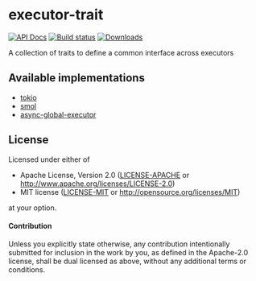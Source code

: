 # executor-trait

[![API Docs](https://docs.rs/executor-trait/badge.svg)](https://docs.rs/executor-trait)
[![Build status](https://github.com/amqp-rs/executor-trait/workflows/Build%20and%20test/badge.svg)](https://github.com/amqp-rs/executor-trait/actions)
[![Downloads](https://img.shields.io/crates/d/executor-trait.svg)](https://crates.io/crates/executor-trait)

A collection of traits to define a common interface across executors

## Available implementations

- [tokio](https://crates.io/crates/tokio-executor-trait)
- [smol](https://crates.io/crates/smol-executor-trait)
- [async-global-executor](https://crates.io/crates/async-global-executor-trait)

## License

Licensed under either of

 * Apache License, Version 2.0 ([LICENSE-APACHE](LICENSE-APACHE) or http://www.apache.org/licenses/LICENSE-2.0)
 * MIT license ([LICENSE-MIT](LICENSE-MIT) or http://opensource.org/licenses/MIT)

at your option.

#### Contribution

Unless you explicitly state otherwise, any contribution intentionally submitted
for inclusion in the work by you, as defined in the Apache-2.0 license, shall be
dual licensed as above, without any additional terms or conditions.
